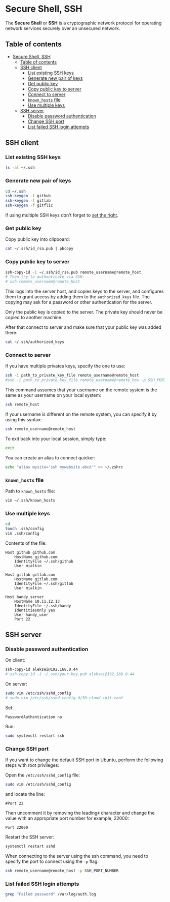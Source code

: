 # Secure Shell, SSH

The **Secure Shell** or **SSH** is a cryptographic network protocol for operating network services securely over an unsecured network.

## Table of contents

- [Secure Shell, SSH](#secure-shell-ssh)
  - [Table of contents](#table-of-contents)
  - [SSH client](#ssh-client)
    - [List existing SSH keys](#list-existing-ssh-keys)
    - [Generate new pair of keys](#generate-new-pair-of-keys)
    - [Get public key](#get-public-key)
    - [Copy public key to server](#copy-public-key-to-server)
    - [Connect to server](#connect-to-server)
    - [`known_hosts` file](#known_hosts-file)
    - [Use multiple keys](#use-multiple-keys)
  - [SSH server](#ssh-server)
    - [Disable password authentication](#disable-password-authentication)
    - [Change SSH port](#change-ssh-port)
    - [List failed SSH login attempts](#list-failed-ssh-login-attempts)

## SSH client

### List existing SSH keys

```bash
ls -al ~/.ssh
```

### Generate new pair of keys

```bash
cd ~/.ssh
ssh-keygen -f github
ssh-keygen -f gitlab
ssh-keygen -f gitflic
```

If using multiple SSH keys don't forget to [set the right](#use-multiple-keys).

### Get public key

Copy public key into clipboard:

```bash
cat ~/.ssh/id_rsa.pub | pbcopy
```

### Copy public key to server

```bash
ssh-copy-id -i ~/.ssh/id_rsa.pub remote_username@remote_host
# Then try to authenticate via SSH:
# ssh remote_username@remote_host
```

This logs into the server host, and copies keys to the server, and configures them to grant access by adding them to the `authorized_keys` file. The copying may ask for a password or other authentication for the server.

Only the public key is copied to the server. The private key should never be copied to another machine.

After that connect to server and make sure that your public key was added there:

```bash
cat ~/.ssh/authorized_keys
```

### Connect to server

If you have multiple privates keys, specify the one to use:

```bash
ssh -i path_to_private_key_file remote_username@remote_host
#ssh -i path_to_private_key_file remote_username@remote_hos -p SSH_PORT
```

This command assumes that your username on the remote system is the same as your username on your local system:

```bash
ssh remote_host
```

If your username is different on the remote system, you can specify it by using this syntax:

```bash
ssh remote_username@remote_host
```

To exit back into your local session, simply type:

```bash
exit
```

You can create an alias to connect quicker:

```bash
echo "alias mysite='ssh mywebsite.abcd'" >> ~/.zshrc
```

### `known_hosts` file

Path to `known_hosts` file:

```bash
vim ~/.ssh/known_hosts
```

### Use multiple keys

```bash
cd
touch .ssh/config
vim .ssh/config
```

Contents of the file:

```text
Host github github.com
    HostName github.com
    IdentityFile ~/.ssh/github
    User mialkin

Host gitlab gitlab.com
    HostName gitlab.com
    IdentityFile ~/.ssh/gitlab
    User mialkin

Host handy_server
    HostName 10.11.12.13
    IdentityFile ~/.ssh/handy
    IdentitiesOnly yes
    User handy_user
    Port 22
```

## SSH server

### Disable password authentication

On client:

```bash
ssh-copy-id aleksei@192.168.0.44
# ssh-copy-id -i ~/.ssh/your-key.pub aleksei@192.168.0.44
```

On server:

```bash
sudo vim /etc/ssh/sshd_config
# sudo vim /etc/ssh/sshd_config.d/50-cloud-init.conf
```

Set:

```text
PasswordAuthentication no
```

Run:

```bash
sudo systemctl restart ssh
```

### Change SSH port

If you want to change the default SSH port in Ubuntu, perform the following steps with root privileges:

Open the `/etc/ssh/sshd_config` file:

```bash
sudo vim /etc/ssh/sshd_config
```

and locate the line:

```text
#Port 22
```

Then uncomment it by removing the leading`#` character and change the value with an appropriate port number for example, 22000:

```text
Port 22000
```

Restart the SSH server:

```bash
systemctl restart sshd
```

When connecting to the server using the ssh command, you need to specify the port to connect using the `-p` flag:

```bash
ssh remote_username@remote_host -p SSH_PORT_NUMBER
```

### List failed SSH login attempts

```bash
grep "Failed password" /var/log/auth.log
```
